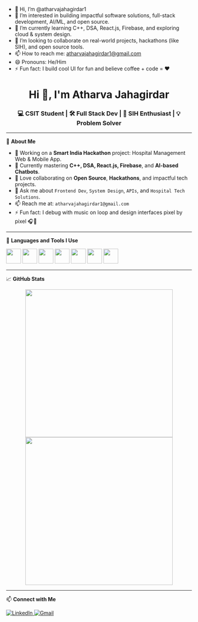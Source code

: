 - 👋 Hi, I’m @atharvajahagirdar1  
- 👀 I’m interested in building impactful software solutions, full-stack development, AI/ML, and open source.  
- 🌱 I’m currently learning C++, DSA, React.js, Firebase, and exploring cloud & system design.  
- 💞️ I’m looking to collaborate on real-world projects, hackathons (like SIH), and open source tools.  
- 📫 How to reach me: atharvajahagirdar1@gmail.com  
- 😄 Pronouns: He/Him  
- ⚡ Fun fact: I build cool UI for fun and believe coffee + code = ❤️  

<!---
atharvajahagirdar1/atharvajahagirdar1 is a ✨ special ✨ repository because its `README.md` (this file) appears on your GitHub profile.
You can click the Preview link to take a look at your changes.
--->

<h1 align="center">Hi 👋, I'm Atharva Jahagirdar</h1>
<h3 align="center">💻 CSIT Student | 🛠️ Full Stack Dev | 🚀 SIH Enthusiast | 💡 Problem Solver</h3>

---

🌟 **About Me**
- 🔭 Working on a **Smart India Hackathon** project: Hospital Management Web & Mobile App.
- 🌱 Currently mastering **C++, DSA, React.js, Firebase**, and **AI-based Chatbots**.
- 👯 Love collaborating on **Open Source**, **Hackathons**, and impactful tech projects.
- 💬 Ask me about `Frontend Dev`, `System Design`, `APIs`, and `Hospital Tech Solutions`.
- 📫 Reach me at: `atharvajahagirdar1@gmail.com`
- ⚡ Fun fact: I debug with music on loop and design interfaces pixel by pixel 🎧🎨

---

🧰 **Languages and Tools I Use**

<p align="left">
  <img src="https://cdn.jsdelivr.net/gh/devicons/devicon/icons/cplusplus/cplusplus-original.svg" width="40"/>
  <img src="https://cdn.jsdelivr.net/gh/devicons/devicon/icons/javascript/javascript-original.svg" width="40"/>
  <img src="https://cdn.jsdelivr.net/gh/devicons/devicon/icons/react/react-original.svg" width="40"/>
  <img src="https://cdn.jsdelivr.net/gh/devicons/devicon/icons/firebase/firebase-plain.svg" width="40"/>
  <img src="https://cdn.jsdelivr.net/gh/devicons/devicon/icons/nodejs/nodejs-original.svg" width="40"/>
  <img src="https://cdn.jsdelivr.net/gh/devicons/devicon/icons/html5/html5-original.svg" width="40"/>
  <img src="https://cdn.jsdelivr.net/gh/devicons/devicon/icons/css3/css3-original.svg" width="40"/>
</p>

---

📈 **GitHub Stats**

<p align="center">
  <img src="https://github-readme-stats.vercel.app/api?username=atharvajahagirdar1&show_icons=true&theme=radical" width="400"/>
  <img src="https://github-readme-streak-stats.herokuapp.com?user=atharvajahagirdar1&theme=radical" width="400"/>
</p>

---

📫 **Connect with Me**

<p>
  <a href="https://www.linkedin.com/in/atharvajahagirdar1/" target="_blank">
    <img alt="LinkedIn" src="https://img.shields.io/badge/LinkedIn-blue?logo=linkedin&logoColor=white" />
  </a>
  <a href="mailto:atharvajahagirdar1@gmail.com">
    <img alt="Gmail" src="https://img.shields.io/badge/Gmail-red?logo=gmail&logoColor=white" />
  </a>
</p>
